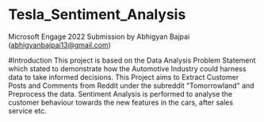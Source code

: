 # Tesla_Sentiment_Analysis

Microsoft Engage 2022 Submission by Abhigyan Bajpai (abhigyanbajpai13@gmail.com)

#Introduction
This project is based on the Data Analysis Problem Statement which stated to demonstrate how the Automotive Industry could harness data to take informed decisions.
This Project aims to Extract Customer Posts and Comments from Reddit under the subreddit "Tomorrowland" and Preprocess the data. Sentiment Analysis is performed to analyse the customer behaviour towards the new features in the cars, after sales service etc.

